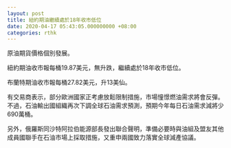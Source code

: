 ```yaml
---
layout: post
title: 紐約期油繼續處於18年收市低位
date: 2020-04-17 05:43:05.000000000 +08:00
categories: rthk
---
```


原油期貨價格個別發展。

紐約期油收市報每桶19.87美元，無升跌，繼續處於18年收市低位。

布蘭特期油收市報每桶27.82美元，升13美仙。

有交易商表示，部分歐洲國家正考慮放鬆限制措施，市場憧憬燃油需求將會反彈。不過，石油輸出國組織再次下調全球石油需求預測，預期今年每日石油需求減將少690萬桶。

另外，俄羅斯同沙特阿拉伯能源部長發出聯合聲明，準備必要時與油組及盟友其他成員國聯手在石油市場上採取措施，又重申兩國致力落實全球減產協議。
